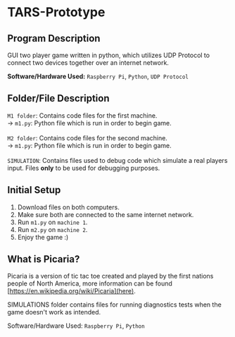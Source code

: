 # TARS-Prototype

## Program Description

GUI two player game written in python, which utilizes UDP Protocol to connect two devices together over an internet network.

**Software/Hardware Used:** `Raspberry Pi`,  `Python`, `UDP Protocol`

## Folder/File Description

`M1 folder`: Contains code files for the first machine.\
  -> `m1.py`: Python file which is run in order to begin game.\
  \
`M2 folder`: Contains code files for the second machine.\
  -> `m1.py`: Python file which is run in order to begin game.\
  \
`SIMULATION`: Contains files used to debug code which simulate a real players input. Files **only** to be used for debugging purposes.

## Initial Setup

1. Download files on both computers.
2. Make sure both are connected to the same internet network.
3. Run `m1.py` on `machine 1`.
4. Run `m2.py` on `machine 2`.
5. Enjoy the game :)

## What is Picaria?

  Picaria is a version of tic tac toe created and played by the first nations people of North America, more information can be found [https://en.wikipedia.org/wiki/Picaria](here).


SIMULATIONS folder contains files for running diagnostics tests when the game doesn't work as intended.

Software/Hardware Used: `Raspberry Pi`, `Python`
